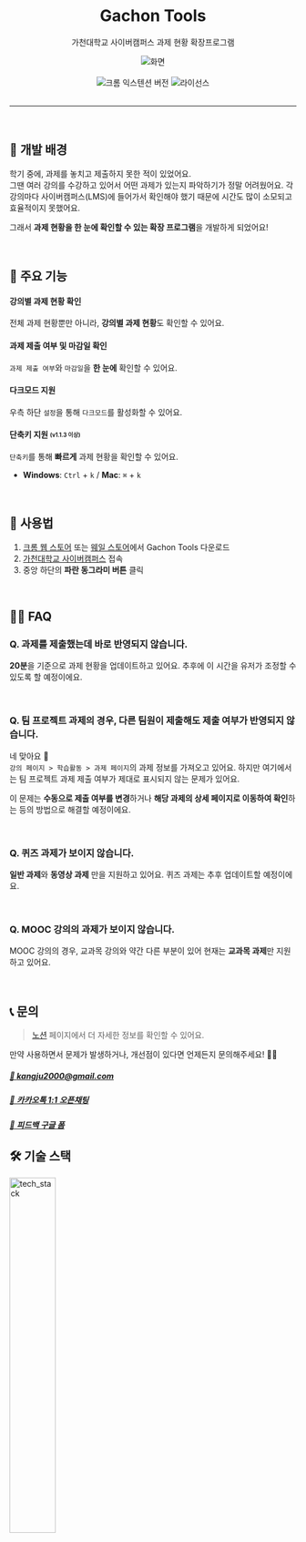 <div align='center'>
   <h1>Gachon Tools</h1>
   <p>가천대학교 사이버캠퍼스 과제 현황 확장프로그램</p>
   <div>
      <img src="https://github.com/kangju2000/gachon-extension/assets/23312485/e04d38ce-07c8-452a-a649-61371bccd8b0" alt="화면" />
   </div>
   <br />
   <img src="https://img.shields.io/chrome-web-store/v/ogldncimhepjdfadhjjhkchknloncnmg" alt="크롬 익스텐션 버전"/>
   <img src="https://img.shields.io/github/license/kangju2000/gachon-extension" alt="라이선스"/>
</div>

<br />

<hr />

<br />

## 🤔 개발 배경

학기 중에, 과제를 놓치고 제출하지 못한 적이 있었어요.  
그땐 여러 강의를 수강하고 있어서 어떤 과제가 있는지 파악하기가 정말 어려웠어요. 각 강의마다 사이버캠퍼스(LMS)에 들어가서 확인해야 했기 때문에 시간도 많이 소모되고 효율적이지 못했어요.

그래서 **과제 현황을 한 눈에 확인할 수 있는 확장 프로그램**을 개발하게 되었어요!

<br />

## 📝 주요 기능

#### 강의별 과제 현황 확인

전체 과제 현황뿐만 아니라, **강의별 과제 현황**도 확인할 수 있어요.

#### 과제 제출 여부 및 마감일 확인

`과제 제출 여부`와 `마감일`을 **한 눈에** 확인할 수 있어요.

#### 다크모드 지원

우측 하단 `설정`을 통해 `다크모드`를 활성화할 수 있어요.

<h4> 단축키 지원 <sub><sup>(v1.1.3 이상)</sup><sub></h4>

`단축키`를 통해 **빠르게** 과제 현황을 확인할 수 있어요.

- **Windows**: `Ctrl` + `k` / **Mac**: `⌘` + `k`

<br />

## 📄 사용법

1. [크롬 웹 스토어](https://chrome.google.com/webstore/detail/gachon-tools-%EC%82%AC%EC%9D%B4%EB%B2%84%EC%BA%A0%ED%8D%BC%EC%8A%A4-%ED%99%95%EC%9E%A5%ED%94%84%EB%A1%9C%EA%B7%B8/ogldncimhepjdfadhjjhkchknloncnmg?hl=ko&authuser=0) 또는 [웨일 스토어](https://store.whale.naver.com/detail/llkelalglcmepcndnnadfnhcbejfdnkc)에서 Gachon Tools 다운로드
2. [가천대학교 사이버캠퍼스](https://cyber.gachon.ac.kr/) 접속
3. 중앙 하단의 **파란 동그라미 버튼** 클릭

<br />

## 🙋‍♂️ FAQ

### Q. 과제를 제출했는데 바로 반영되지 않습니다.

**20분**을 기준으로 과제 현황을 업데이트하고 있어요. 추후에 이 시간을 유저가 조정할 수 있도록 할 예정이에요.

<br />

### Q. 팀 프로젝트 과제의 경우, 다른 팀원이 제출해도 제출 여부가 반영되지 않습니다.

네 맞아요 🥲  
`강의 페이지 > 학습활동 > 과제 페이지`의 과제 정보를 가져오고 있어요. 하지만 여기에서는 팀 프로젝트 과제 제출 여부가 제대로 표시되지 않는 문제가 있어요.

이 문제는 **수동으로 제출 여부를 변경**하거나 **해당 과제의 상세 페이지로 이동하여 확인**하는 등의 방법으로 해결할 예정이에요.

<br />

### Q. 퀴즈 과제가 보이지 않습니다.

**일반 과제**와 **동영상 과제** 만을 지원하고 있어요. 퀴즈 과제는 추후 업데이트할 예정이에요.

<br />

### Q. MOOC 강의의 과제가 보이지 않습니다.

MOOC 강의의 경우, 교과목 강의와 약간 다른 부분이 있어 현재는 **교과목 과제**만 지원하고 있어요.

<br />

## 📞 문의

> [노션](https://kangju2000.notion.site/Gachon-Tools-f01d077db229434abfce605c2d26f682?pvs=4) 페이지에서 더 자세한 정보를 확인할 수 있어요.

만약 사용하면서 문제가 발생하거나, 개선점이 있다면 언제든지 문의해주세요! 🙋‍♂️

##### [📧 kangju2000@gmail.com](mailto:kangju2000@gmail.com)

##### [📱 카카오톡 1:1 오픈채팅](https://open.kakao.com/o/sU8GUmPf)

##### [📝 피드백 구글 폼](https://forms.gle/1aVSbBfwbzw9753b7)

## 🛠️ 기술 스택

<img src="https://github.com/kangju2000/gachon-extension/assets/23312485/b36177ee-6105-4d3a-9281-3ea72b964002" alt="tech_stack" width="40%" />
